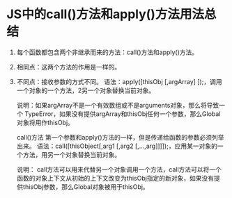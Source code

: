 # JS中的call()方法和apply()方法用法总结

1. 每个函数都包含两个非继承而来的方法：call()方法和apply()方法。
2. 相同点：这两个方法的作用是一样的。
3. 不同点：接收参数的方式不同。
    语法：apply([thisObj [,argArray] ]);，调用一个对象的一个方法，2另一个对象替换当前对象。

    说明：如果argArray不是一个有效数组或不是arguments对象，那么将导致一个
    TypeError，如果没有提供argArray和thisObj任何一个参数，那么Global对象将用作thisObj。

    call()方法 第一个参数和apply()方法的一样，但是传递给函数的参数必须列举出来。
    语法：call([thisObject[,arg1 [,arg2 [,...,arg]]]]);，应用某一对象的一个方法，用另一个对象替换当前对象。

    说明： call方法可以用来代替另一个对象调用一个方法，call方法可以将一个函数的对象上下文从初始的上下文改变为thisObj指定的新对象，如果没有提供thisObj参数，那么Global对象被用于thisObj。